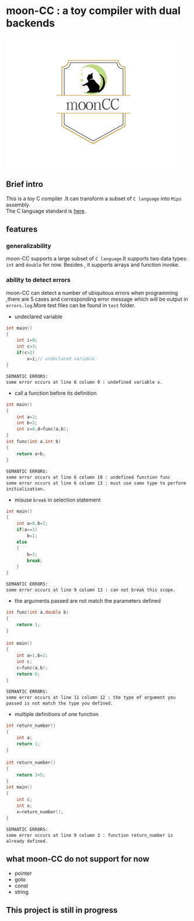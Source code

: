 # moon-CC : a toy compiler with dual backends

<img src="moonCC.png" style="zoom:60%" />

## Brief intro
This is a toy C compiler .It can transform a subset of ```C language``` into ```Mips``` assembly.\
The C language standard is [here](https://www.quut.com/c/ANSI-C-grammar-y-1999.html#labeled-statement).


## features
### generalizability
moon-CC supports a large subset of ```C language```.It supports two data types: ```int``` and ```double``` for now. Besides , it supports arrays and function invoke.

### ability to detect errors
moon-CC can detect a number of ubiquitous errors when programming ,there are 5 cases and corresponding error message which will be output in ```errors.log```.More test files can be found in ```test``` folder.
+ undeclared variable
```C
int main()
{
    int i=0;
    int c=3;
    if(c>2)
        x=i;// undeclared variable
}
```
```
SEMANTIC ERRORS:
some error occurs at line 6 column 9 : undefined variable x.
```
+ call a function before its definition
```C
int main()
{
    int a=3;
    int b=2;
    int c=0,d=func(a,b);
}
int func(int a,int b)
{
    return a+b;
}
```
```
SEMANTIC ERRORS:
some error occurs at line 6 column 18 : undefined function func
some error occurs at line 6 column 13 : must use same type to perform initialization.
```
+ misuse ```break``` in selection statement
```C
int main()
{
    int a=0,b=2;
    if(a==1)
        b=1;
    else
    {
        b=3;
        break;
    }
}
```
```
SEMANTIC ERRORS:
some error occurs at line 9 column 13 : can not break this scope.
```
+ the arguments passed are not match the parameters defined
```C
int func(int a,double b)
{
    return 1;
}

int main()
{
    int a=1,b=2;
    int c;
    c=func(a,b);
    return 0;
}
```
```
SEMANTIC ERRORS:
some error occurs at line 11 column 12 : the type of argument you passed is not match the type you defined.
```
+ multiple definitions of one function
```C
int return_number()
{
    int a;
    return 1;
}

int return_number()
{
    return 3+5;
}
int main()
{
    int c;
    int x;
    x=return_number();
}
```
```
SEMANTIC ERRORS:
some error occurs at line 9 column 3 : function return_number is already defined.
```



## what moon-CC do not support for now
+ pointer
+ goto
+ const
+ string


## This project is still in progress